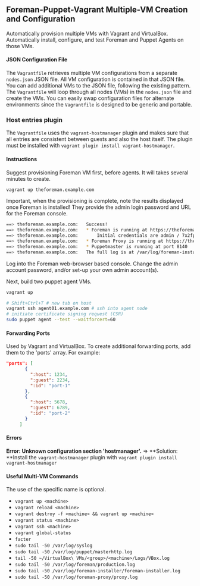 ## Foreman-Puppet-Vagrant Multiple-VM Creation and Configuration
Automatically provision multiple VMs with Vagrant and VirtualBox. Automatically install, configure, and test
Foreman and Puppet Agents on those VMs.

#### JSON Configuration File
The `Vagrantfile` retrieves multiple VM configurations from a separate `nodes.json` JSON file. All VM configuration is
contained in that JSON file. You can add additional VMs to the JSON file, following the existing pattern. The
`Vagrantfile` will loop through all nodes (VMs) in the `nodes.json` file and create the VMs. You can easily swap
configuration files for alternate environments since the `Vagrantfile` is designed to be generic and portable.

### Host entries plugin
The `Vagrantfile` uses the `vagrant-hostmanager` plugin and makes sure that all entries are consistent between guests
and also the host itself. The plugin must be installed with `vagrant plugin install vagrant-hostmanager`.

#### Instructions
Suggest provisioning Foreman VM first, before agents. It will takes several minutes to create.
```sh
vagrant up theforeman.example.com
```
Important, when the provisioning is complete, note the results displayed once Foreman is installed!
They provide the admin login password and URL for the Foreman console.
```sh
==> theforeman.example.com:   Success!
==> theforeman.example.com:   * Foreman is running at https://theforeman.example.com
==> theforeman.example.com:       Initial credentials are admin / 7x2fpZBWgVEHvzTw
==> theforeman.example.com:   * Foreman Proxy is running at https://theforeman.example.com:8443
==> theforeman.example.com:   * Puppetmaster is running at port 8140
==> theforeman.example.com:   The full log is at /var/log/foreman-installer/foreman-installer.log
```
Log into the Foreman web-browser based console. Change the admin account password, and/or set-up your own admin account(s).

Next, build two puppet agent VMs.
```sh
vagrant up
```

```sh
# Shift+Ctrl+T # new tab on host
vagrant ssh agent01.example.com # ssh into agent node
# initiate certificate signing request (CSR)
sudo puppet agent --test --waitforcert=60
```

#### Forwarding Ports
Used by Vagrant and VirtualBox. To create additional forwarding ports, add them to the 'ports' array. For example:

 ```JSON
 "ports": [
        {
          ":host": 1234,
          ":guest": 2234,
          ":id": "port-1"
        },
        {
          ":host": 5678,
          ":guest": 6789,
          ":id": "port-2"
        }
      ]
```

#### Errors 

**Error: Unknown configuration section 'hostmanager'.**
=> **Solution: **Install the `vagrant-hostmanager` plugin with `vagrant plugin install vagrant-hostmanager`

#### Useful Multi-VM Commands
The use of the specific <machine> name is optional.
* `vagrant up <machine>`
* `vagrant reload <machine>`
* `vagrant destroy -f <machine> && vagrant up <machine>`
* `vagrant status <machine>`
* `vagrant ssh <machine>`
* `vagrant global-status`
* `facter`
* `sudo tail -50 /var/log/syslog`
* `sudo tail -50 /var/log/puppet/masterhttp.log`
* `tail -50 ~/VirtualBox\ VMs/<group>/<machine>/Logs/VBox.log`
* `sudo tail -50 /var/log/foreman/production.log`
* `sudo tail -50 /var/log/foreman-installer/foreman-installer.log`
* `sudo tail -50 /var/log/foreman-proxy/proxy.log`